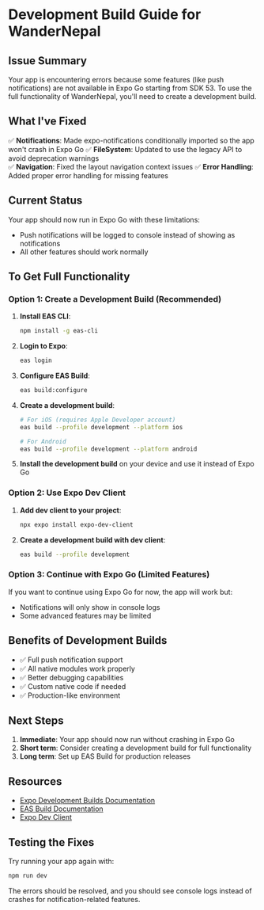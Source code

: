 # Development Build Guide for WanderNepal

## Issue Summary

Your app is encountering errors because some features (like push notifications) are not available in Expo Go starting from SDK 53. To use the full functionality of WanderNepal, you'll need to create a development build.

## What I've Fixed

✅ **Notifications**: Made expo-notifications conditionally imported so the app won't crash in Expo Go
✅ **FileSystem**: Updated to use the legacy API to avoid deprecation warnings  
✅ **Navigation**: Fixed the layout navigation context issues
✅ **Error Handling**: Added proper error handling for missing features

## Current Status

Your app should now run in Expo Go with these limitations:
- Push notifications will be logged to console instead of showing as notifications
- All other features should work normally

## To Get Full Functionality

### Option 1: Create a Development Build (Recommended)

1. **Install EAS CLI**:
   ```bash
   npm install -g eas-cli
   ```

2. **Login to Expo**:
   ```bash
   eas login
   ```

3. **Configure EAS Build**:
   ```bash
   eas build:configure
   ```

4. **Create a development build**:
   ```bash
   # For iOS (requires Apple Developer account)
   eas build --profile development --platform ios
   
   # For Android
   eas build --profile development --platform android
   ```

5. **Install the development build** on your device and use it instead of Expo Go

### Option 2: Use Expo Dev Client

1. **Add dev client to your project**:
   ```bash
   npx expo install expo-dev-client
   ```

2. **Create a development build with dev client**:
   ```bash
   eas build --profile development
   ```

### Option 3: Continue with Expo Go (Limited Features)

If you want to continue using Expo Go for now, the app will work but:
- Notifications will only show in console logs
- Some advanced features may be limited

## Benefits of Development Builds

- ✅ Full push notification support
- ✅ All native modules work properly
- ✅ Better debugging capabilities
- ✅ Custom native code if needed
- ✅ Production-like environment

## Next Steps

1. **Immediate**: Your app should now run without crashing in Expo Go
2. **Short term**: Consider creating a development build for full functionality
3. **Long term**: Set up EAS Build for production releases

## Resources

- [Expo Development Builds Documentation](https://docs.expo.dev/develop/development-builds/introduction/)
- [EAS Build Documentation](https://docs.expo.dev/build/introduction/)
- [Expo Dev Client](https://docs.expo.dev/clients/introduction/)

## Testing the Fixes

Try running your app again with:
```bash
npm run dev
```

The errors should be resolved, and you should see console logs instead of crashes for notification-related features.